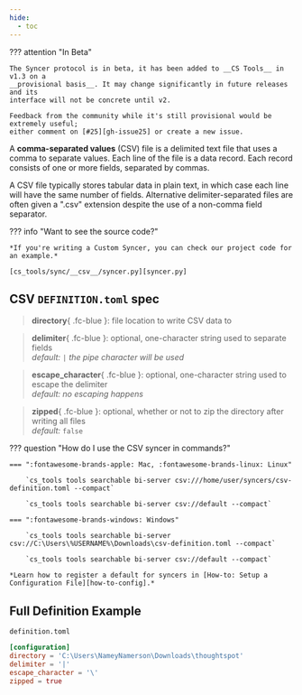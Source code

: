 ```yaml
---
hide:
  - toc
---
```


??? attention "In Beta"

    The Syncer protocol is in beta, it has been added to __CS Tools__ in v1.3 on a
    __provisional basis__. It may change significantly in future releases and its
    interface will not be concrete until v2.

    Feedback from the community while it's still provisional would be extremely useful;
    either comment on [#25][gh-issue25] or create a new issue.

A __comma-separated values__ (CSV) file is a delimited text file that uses a comma to separate values. Each line of the file is a data record. Each record consists of one or more fields, separated by commas.

A CSV file typically stores tabular data in plain text, in which case each line will have the same number of fields. Alternative delimiter-separated files are often given a ".csv" extension despite the use of a non-comma field separator.

??? info "Want to see the source code?"
    
    *If you're writing a Custom Syncer, you can check our project code for an example.*

    [cs_tools/sync/__csv__/syncer.py][syncer.py]


## CSV `DEFINITION.toml` spec

> __directory__{ .fc-blue }: file location to write CSV data to

> __delimiter__{ .fc-blue }: <span class=fc-coral>optional</span>, one-character string used to separate fields
<br/>*<span class=fc-mint>default</span>:* `|` *the pipe character will be used*

> __escape_character__{ .fc-blue }: <span class=fc-coral>optional</span>, one-character string used to escape the delimiter
<br/>*<span class=fc-mint>default</span>: no escaping happens*

> __zipped__{ .fc-blue }: <span class=fc-coral>optional</span>, whether or not to zip the directory after writing all files
<br/>*<span class=fc-mint>default</span>:* `false`


??? question "How do I use the CSV syncer in commands?"

    === ":fontawesome-brands-apple: Mac, :fontawesome-brands-linux: Linux"

        `cs_tools tools searchable bi-server csv:///home/user/syncers/csv-definition.toml --compact`

        `cs_tools tools searchable bi-server csv://default --compact`

    === ":fontawesome-brands-windows: Windows"

        `cs_tools tools searchable bi-server csv://C:\Users\%USERNAME%\Downloads\csv-definition.toml --compact`

        `cs_tools tools searchable bi-server csv://default --compact`

    *Learn how to register a default for syncers in [How-to: Setup a Configuration File][how-to-config].*


## Full Definition Example

`definition.toml`
```toml
[configuration]
directory = 'C:\Users\NameyNamerson\Downloads\thoughtspot'
delimiter = '|'
escape_character = '\'
zipped = true
```

[gh-issue25]: https://github.com/thoughtspot/cs_tools/issues/25
[syncer.py]: https://github.com/thoughtspot/cs_tools/blob/master/cs_tools/sync/csv/syncer.py
[how-to-config]: ../tutorial/config.md
